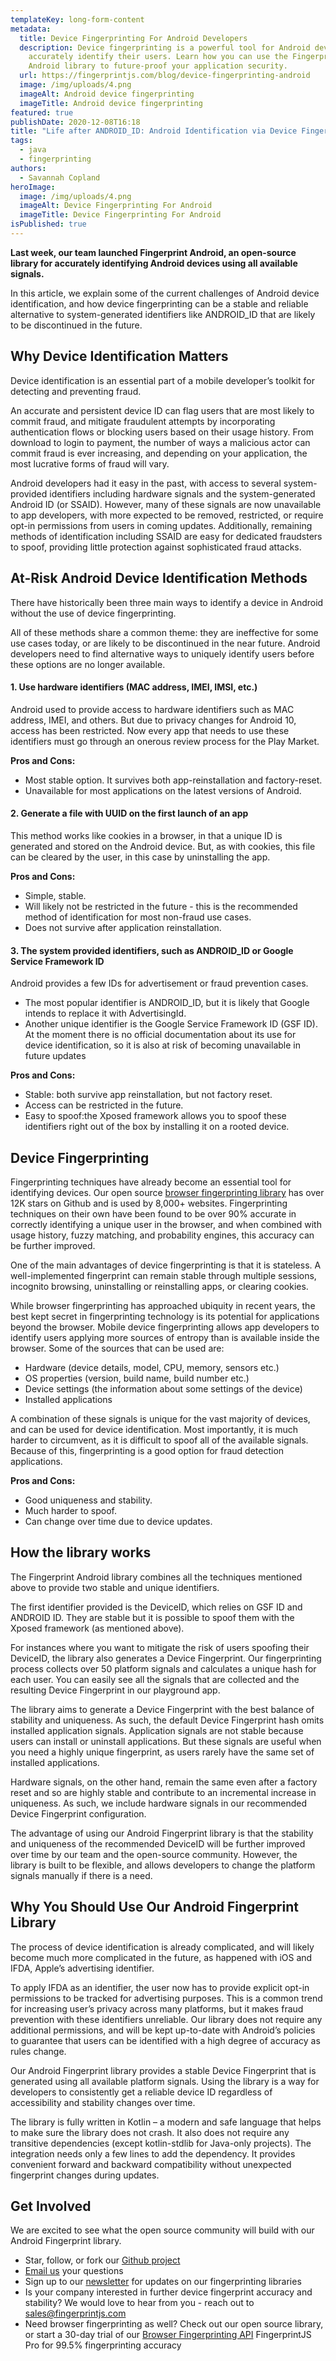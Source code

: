 ```yaml
---
templateKey: long-form-content
metadata:
  title: Device Fingerprinting For Android Developers
  description: Device fingerprinting is a powerful tool for Android developers to
    accurately identify their users. Learn how you can use the Fingerprint
    Android library to future-proof your application security.
  url: https://fingerprintjs.com/blog/device-fingerprinting-android
  image: /img/uploads/4.png
  imageAlt: Android device fingerprinting
  imageTitle: Android device fingerprinting
featured: true
publishDate: 2020-12-08T16:18
title: "Life after ANDROID_ID: Android Identification via Device Fingerprinting"
tags:
  - java
  - fingerprinting
authors:
  - Savannah Copland
heroImage:
  image: /img/uploads/4.png
  imageAlt: Device Fingerprinting For Android
  imageTitle: Device Fingerprinting For Android
isPublished: true
---
```

**Last week, our team launched Fingerprint Android, an open-source library for accurately identifying Android devices using all available signals.**

In this article, we explain some of the current challenges of Android device identification, and how device fingerprinting can be a stable and reliable alternative to system-generated identifiers like ANDROID_ID that are likely to be discontinued in the future.

## Why Device Identification Matters

Device identification is an essential part of a mobile developer’s toolkit for detecting and preventing fraud.

An accurate and persistent device ID can flag users that are most likely to commit fraud, and mitigate fraudulent attempts by incorporating authentication flows or blocking users based on their usage history. From download to login to payment, the number of ways a malicious actor can commit fraud is ever increasing, and depending on your application, the most lucrative forms of fraud will vary.

Android developers had it easy in the past, with access to several system-provided identifiers including hardware signals and the system-generated Android ID (or SSAID). However, many of these signals are now unavailable to app developers, with more expected to be removed, restricted, or require opt-in permissions from users in coming updates. Additionally, remaining methods of identification including SSAID are easy for dedicated fraudsters to spoof, providing little protection against sophisticated fraud attacks.

## At-Risk Android Device Identification Methods

There have historically been three main ways to identify a device in Android without the use of device fingerprinting.

All of these methods share a common theme: they are ineffective for some use cases today, or are likely to be discontinued in the near future. Android developers need to find alternative ways to uniquely identify users before these options are no longer available.

#### 1. Use hardware identifiers (MAC address, IMEI, IMSI, etc.)

Android used to provide access to hardware identifiers such as MAC address, IMEI, and others. But due to privacy changes for Android 10, access has been restricted. Now every app that needs to use these identifiers must go through an onerous review process for the Play Market.

**Pros and Cons:**

* Most stable option. It survives both app-reinstallation and factory-reset.
* Unavailable for most applications on the latest versions of Android.

#### 2. Generate a file with UUID on the first launch of an app

This method works like cookies in a browser, in that a unique ID is generated and stored on the Android device. But, as with cookies, this file can be cleared by the user, in this case by uninstalling the app.

**Pros and Cons:**

* Simple, stable.
* Will likely not be restricted in the future - this is the recommended method of identification for most non-fraud use cases.
* Does not survive after application reinstallation.

#### 3. The system provided identifiers, such as ANDROID_ID or Google Service Framework ID

Android provides a few IDs for advertisement or fraud prevention cases.

* The most popular identifier is ANDROID_ID, but it is likely that Google intends to replace it with AdvertisingId.
* Another unique identifier is the Google Service Framework ID (GSF ID). At the moment there is no official documentation about its use for device identification, so it is also at risk of becoming unavailable in future updates

**Pros and Cons:**

* Stable: both survive app reinstallation, but not factory reset.
* Access can be restricted in the future.
* Easy to spoof:the Xposed framework allows you to spoof these identifiers right out of the box by installing it on a rooted device.

## Device Fingerprinting

Fingerprinting techniques have already become an essential tool for identifying devices. Our open source [browser fingerprinting library](https://github.com/fingerprintjs/fingerprintjs) has over 12K stars on Github and is used by 8,000+ websites. Fingerprinting techniques on their own have been found to be over 90% accurate in correctly identifying a unique user in the browser, and when combined with usage history, fuzzy matching, and probability engines, this accuracy can be further improved.

One of the main advantages of device fingerprinting is that it is stateless. A well-implemented fingerprint can remain stable through multiple sessions, incognito browsing, uninstalling or reinstalling apps, or clearing cookies.

While browser fingerprinting has approached ubiquity in recent years, the best kept secret in fingerprinting technology is its potential for applications beyond the browser. Mobile device fingerprinting allows app developers to identify users applying more sources of entropy than is available inside the browser. Some of the sources that can be used are:

* Hardware (device details, model, CPU, memory, sensors etc.)
* OS properties (version, build name, build number etc.)
* Device settings (the information about some settings of the device)
* Installed applications

A combination of these signals is unique for the vast majority of devices, and can be used for device identification. Most importantly, it is much harder to circumvent, as it is difficult to spoof all of the available signals. Because of this, fingerprinting is a good option for fraud detection applications.

**Pros and Cons:**

* Good uniqueness and stability.
* Much harder to spoof.
* Can change over time due to device updates.

## How the library works

The Fingerprint Android library combines all the techniques mentioned above to provide two stable and unique identifiers.

The first identifier provided is the DeviceID, which relies on GSF ID and ANDROID ID. They are stable but it is possible to spoof them with the Xposed framework (as mentioned above).

For instances where you want to mitigate the risk of users spoofing their DeviceID, the library also generates a Device Fingerprint. Our fingerprinting process collects over 50 platform signals and calculates a unique hash for each user. You can easily see all the signals that are collected and the resulting Device Fingerprint in our playground app.

The library aims to generate a Device Fingerprint with the best balance of stability and uniqueness. As such, the default Device Fingerprint hash omits installed application signals. Application signals are not stable because users can install or uninstall applications. But these signals are useful when you need a highly unique fingerprint, as users rarely have the same set of installed applications.

Hardware signals, on the other hand, remain the same even after a factory reset and so are highly stable and contribute to an incremental increase in uniqueness. As such, we include hardware signals in our recommended Device Fingerprint configuration.

The advantage of using our Android Fingerprint library is that the stability and uniqueness of the recommended DeviceID will be further improved over time by our team and the open-source community. However, the library is built to be flexible, and allows developers to change the platform signals manually if there is a need.

## Why You Should Use Our Android Fingerprint Library

The process of device identification is already complicated, and will likely become much more complicated in the future, as happened with iOS and IFDA, Apple’s advertising identifier.

To apply IFDA as an identifier, the user now has to provide explicit opt-in permissions to be tracked for advertising purposes. This is a common trend for increasing user’s privacy across many platforms, but it makes fraud prevention with these identifiers unreliable. Our library does not require any additional permissions, and will be kept up-to-date with Android’s policies to guarantee that users can be identified with a high degree of accuracy as rules change.

Our Android Fingerprint library provides a stable Device Fingerprint that is generated using all available platform signals. Using the library is a way for developers to consistently get a reliable device ID regardless of accessibility and stability changes over time.

The library is fully written in Kotlin – a modern and safe language that helps to make sure the library does not crash. It also does not require any transitive dependencies (except kotlin-stdlib for Java-only projects). The integration needs only a few lines to add the dependency. It provides convenient forward and backward compatibility without unexpected fingerprint changes during updates.

## Get Involved

We are excited to see what the open source community will build with our Android Fingerprint library.

* Star, follow, or fork our [Github project](https://github.com/fingerprintjs/fingerprint-android)
* [Email us](mailto:sales@fingerprintjs.com) your questions
* Sign up to our [newsletter](https://mailchi.mp/708d84efc0c1/updates-signup) for updates on our fingerprinting libraries
* Is your company interested in further device fingerprint accuracy and stability? We would love to hear from you - reach out to [sales@fingerprintjs.com](mailto:sales@fingerprintjs.com)
* Need browser fingerprinting as well? Check out our open source library, or start a 30-day trial of our [Browser Fingerprinting API](https://fingerprintjs.com/) FingerprintJS Pro for 99.5% fingerprinting accuracy